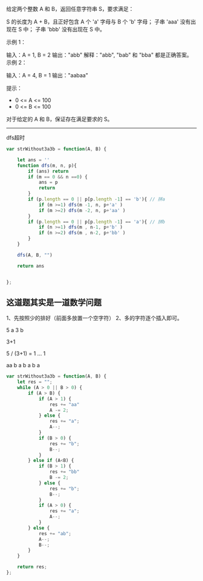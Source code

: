 
给定两个整数 A 和 B，返回任意字符串 S，要求满足：

S 的长度为 A + B，且正好包含 A 个 'a' 字母与 B 个 'b' 字母；
子串 'aaa' 没有出现在 S 中；
子串 'bbb' 没有出现在 S 中。
 

示例 1：

输入：A = 1, B = 2
输出："abb"
解释："abb", "bab" 和 "bba" 都是正确答案。
示例 2：

输入：A = 4, B = 1
输出："aabaa"
 

提示：

- 0 <= A <= 100
- 0 <= B <= 100

对于给定的 A 和 B，保证存在满足要求的 S。

---


dfs超时

```javascript
var strWithout3a3b = function(A, B) {

    let ans = ''
    function dfs(m, n, p){
        if (ans) return
        if (m == 0 && n ==0) {
            ans = p
            return
        }
        if (p.length == 0 || p[p.length -1] == 'b'){ // 拼a
            if (m >=1) dfs(m -1, n, p+'a' )
            if (m >=2) dfs(m -2, n, p+'aa' )
        }
        if (p.length == 0 || p[p.length -1] == 'a'){ // 拼b
            if (n >=1) dfs(m , n-1, p+'b' )
            if (n >=2) dfs(m , n-2, p+'bb' )
        }
    }

    dfs(A, B, "")

    return ans


};
```

## 这道题其实是一道数学问题

1、先按照少的排好（前面多放置一个空字符）
2、多的字符逐个插入即可。

5 a
3 b

3+1

5 / (3+1) = 1 ... 1

aa b a b a b a

```javascript
var strWithout3a3b = function(A, B) {
    let res = "";
    while (A > 0 || B > 0) {
        if (A > B) {
            if (A > 1) {
                res += "aa"
                A -= 2;
            } else {
                res += "a";
                A--;
            }
            if (B > 0) {
                res += "b";
                B--;
            }
        } else if (A<B) {
            if (B > 1) {
                res += "bb"
                B -= 2;
            } else {
                res += "b";
                B--;
            }
            if (A > 0) {
                res += "a";
                A--;
            }
        } else {
            res += "ab";
            A--;
            B--;
        }
    }

    return res;
};
```
